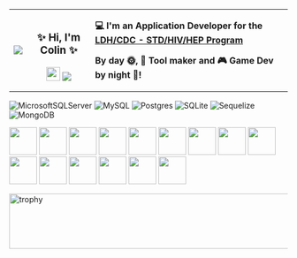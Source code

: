 <table border-radius="5px">
  <tr>
    <td>
      <a href="https://res.cloudinary.com/dbdyc4klu/image/upload/v1686349281/aws-certified-cloud-practitioner-72x72_al2yff.png"><img src="https://res.cloudinary.com/dbdyc4klu/image/upload/v1686349281/aws-certified-cloud-practitioner-72x72_al2yff.png"></a>
    </td>
    <td align="center">
      <b>
        <h3>
        ✨ Hi, I'm Colin ✨
        </h3>
        <img src="https://raw.githubusercontent.com/MartinHeinz/MartinHeinz/master/wave.gif" width="25px" height="25px" />
      </b>
      <a href="https://github.com/colinwilliams91" target="_blank"><img src="https://img.shields.io/github/stars/colinwilliams91?affiliations=OWNER%2CCOLLABORATOR&style=social"></a>
    </td>
    <td>
      <p>
        <b>
          💻 I'm an Application Developer for the <a href="https://louisianahealthhub.org/" target="_blank">LDH/CDC - STD/HIV/HEP Program</a>
        </b>
      </p>
      <p>
        <b>
        By day 🌞, 🔧 Tool maker and 🎮 Game Dev by night 🌙!
        </b>
      </p>
    </td>
  </tr>
</table>

![MicrosoftSQLServer](https://img.shields.io/badge/Microsoft%20SQL%20Server-CC2927?style=for-the-badge&logo=microsoft%20sql%20server&logoColor=white)
![MySQL](https://img.shields.io/badge/mysql-%2300f.svg?style=for-the-badge&logo=mysql&logoColor=white)
![Postgres](https://img.shields.io/badge/postgres-%23316192.svg?style=for-the-badge&logo=postgresql&logoColor=white)
![SQLite](https://img.shields.io/badge/sqlite-%2307405e.svg?style=for-the-badge&logo=sqlite&logoColor=white)
![Sequelize](https://img.shields.io/badge/Sequelize-52B0E7?style=for-the-badge&logo=Sequelize&logoColor=white)
![MongoDB](https://img.shields.io/badge/MongoDB-%234ea94b.svg?style=for-the-badge&logo=mongodb&logoColor=white)


<p>
  <img width=50 height=50 src="https://cdn.jsdelivr.net/gh/devicons/devicon/icons/csharp/csharp-original.svg" />

  <img width=50 height=50 src="https://cdn.jsdelivr.net/gh/devicons/devicon/icons/dotnetcore/dotnetcore-original.svg" />

  <img width=50 height=50 src="https://cdn.jsdelivr.net/gh/devicons/devicon/icons/typescript/typescript-original.svg" />
  
  <img width=50 height=50 src="https://cdn.jsdelivr.net/gh/devicons/devicon/icons/angularjs/angularjs-original.svg" />
  <img width=50 height=50 src="https://cdn.jsdelivr.net/gh/devicons/devicon/icons/react/react-original.svg" />
  
  <img width=50 height=50 src="https://cdn.jsdelivr.net/gh/devicons/devicon/icons/nodejs/nodejs-original.svg" />
  <img width=50 height=50 src="https://cdn.jsdelivr.net/gh/devicons/devicon@latest/icons/nestjs/nestjs-original.svg" />
  
  <img width=50 height=50 src="https://cdn.jsdelivr.net/gh/devicons/devicon/icons/postgresql/postgresql-original.svg" />
  <img width=50 height=50 src="https://cdn.jsdelivr.net/gh/devicons/devicon/icons/mysql/mysql-original.svg" />
  
  <!--<img width=50 height=50 src="https://cdn.jsdelivr.net/gh/devicons/devicon/icons/sequelize/sequelize-original.svg" />
  <img width=50 height=50 src="https://cdn.jsdelivr.net/gh/devicons/devicon/icons/mongodb/mongodb-original.svg" />-->

  <img width=50 height=50 src="https://cdn.jsdelivr.net/gh/devicons/devicon@latest/icons/amazonwebservices/amazonwebservices-plain-wordmark.svg" />
  <img width=50 height=50 src="https://cdn.jsdelivr.net/gh/devicons/devicon/icons/docker/docker-original.svg" />
  <img width=50 height=50 src="https://cdn.jsdelivr.net/gh/devicons/devicon/icons/kubernetes/kubernetes-plain.svg" />
  
  <img width=50 height=50 src="https://cdn.jsdelivr.net/gh/devicons/devicon@latest/icons/tailwindcss/tailwindcss-original.svg" />
  <img width=50 height=50 src="https://cdn.jsdelivr.net/gh/devicons/devicon/icons/materialui/materialui-original.svg" />
  <img width=50 height=50 src="https://cdn.jsdelivr.net/gh/devicons/devicon/icons/bootstrap/bootstrap-original.svg" />
</p>

<img width=1500 height=100 src="https://github-profile-trophy.vercel.app/?username=colinwilliams91&margin-w=20&theme=dracula&title=MultiLanguage,Reviews,Commits,PullRequest,Repositories,Issues" alt="trophy" />


<!--  ![](https://github-profile-trophy.vercel.app/?username=colinwilliams91&margin-w=15&theme=dracula&title=MultiLanguage,Reviews,Commits,PullRequest,Repositories,Issues) -->

<!--
| ![](https://github-profile-trophy.vercel.app/?username=colinwilliams91&margin-w=15&theme=dracula&title=MultiLanguage,Reviews,Commits,PullRequest,Repositories,Issues) |
| :--: |
-->



<!--   <img width=50 height=50 src="https://cdn.jsdelivr.net/gh/devicons/devicon/icons/bootstrap/bootstrap-original.svg" />
  <img width=50 height=50 src="https://cdn.jsdelivr.net/gh/devicons/devicon/icons/sass/sass-original.svg" /> -->

<!--
**colinwilliams91/colinwilliams91** is a ✨ _special_ ✨ repository because its `README.md` (this file) appears on your GitHub profile.

Here are some ideas to get you started:

- 🔭 I’m currently working on ...
- 🌱 I’m currently learning ...
- 👯 I’m looking to collaborate on ...
- 🤔 I’m looking for help with ...
- 💬 Ask me about ...
- 📫 How to reach me: ...
- 😄 Pronouns: ...
- ⚡ Fun fact: ...
-->

